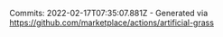 Commits: 2022-02-17T07:35:07.881Z - Generated via https://github.com/marketplace/actions/artificial-grass
<br>
